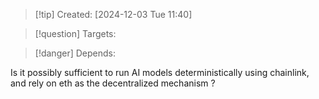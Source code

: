 
>[!tip] Created: [2024-12-03 Tue 11:40]

>[!question] Targets: 

>[!danger] Depends: 

Is it possibly sufficient to run AI models deterministically using chainlink, and rely on eth as the decentralized mechanism ?